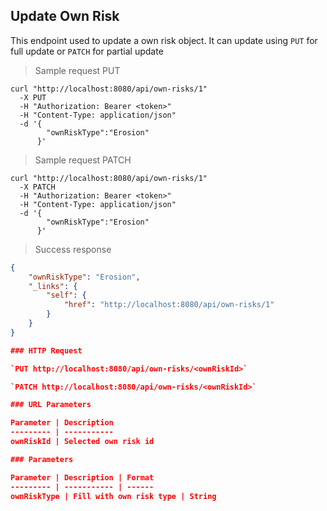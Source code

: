 ## Update Own Risk

This endpoint used to update a own risk object. It can update using <code>PUT</code> for full update or <code>PATCH</code> for partial update

> Sample request PUT

```shell
curl "http://localhost:8080/api/own-risks/1"
  -X PUT
  -H "Authorization: Bearer <token>"
  -H "Content-Type: application/json"
  -d '{
        "ownRiskType":"Erosion"
      }'
```

> Sample request PATCH

```shell
curl "http://localhost:8080/api/own-risks/1"
  -X PATCH
  -H "Authorization: Bearer <token>"
  -H "Content-Type: application/json"
  -d '{
        "ownRiskType":"Erosion"
      }'
```

> Success response

```json
{
    "ownRiskType": "Erosion",
    "_links": {
        "self": {
            "href": "http://localhost:8080/api/own-risks/1"
        }
    }
}

### HTTP Request

`PUT http://localhost:8080/api/own-risks/<ownRiskId>`

`PATCH http://localhost:8080/api/own-risks/<ownRiskId>`

### URL Parameters

Parameter | Description
--------- | -----------
ownRiskId | Selected own risk id

### Parameters

Parameter | Description | Format 
--------- | ----------- | ------ 
ownRiskType | Fill with own risk type | String